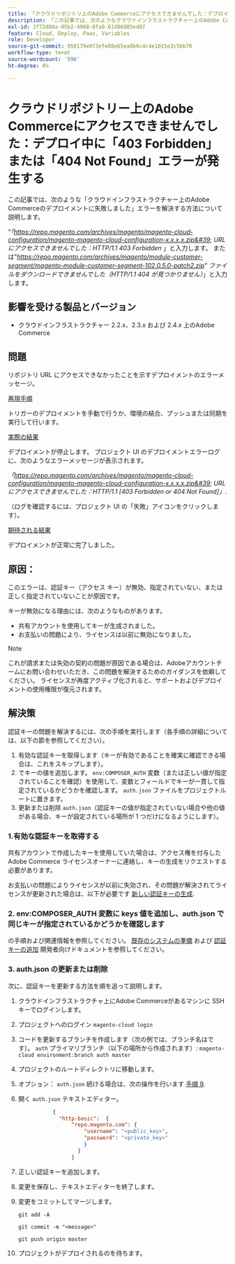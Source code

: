 ```yaml
---
title: 「クラウドリポジトリ上のAdobe Commerceにアクセスできませんでした：デプロイ中に 403 Forbidden エラーまたは 404 Not Found エラーが発生する」
description: 「この記事では、次のようなクラウドインフラストラクチャー上のAdobe Commerceのデプロイに失敗したというエラーを解決する方法について説明します。」
exl-id: 2f72d80a-05b2-4908-8fa8-61d06885ed07
feature: Cloud, Deploy, Paas, Variables
role: Developer
source-git-commit: 958179e0f3efe08e65ea8b0c4c4e1015e3c5bb76
workflow-type: tm+mt
source-wordcount: '596'
ht-degree: 0%

---
```


# クラウドリポジトリー上のAdobe Commerceにアクセスできませんでした：デプロイ中に「403 Forbidden」または「404 Not Found」エラーが発生する

この記事では、次のような「クラウドインフラストラクチャー上のAdobe Commerceのデプロイメントに失敗しました」エラーを解決する方法について説明します。

“*「https://repo.magento.com/archives/magento/magento-cloud-configuration/magento-magento-cloud-configuration-x.x.x.x.zip&#39; URL にアクセスできませんでした：HTTP/1.1 403 Forbidden* 」と入力します。 または&quot;*https://repo.magento.com/archives/magento/module-customer-segment/magento-module-customer-segment-102.0.5.0-patch2.zip&quot; ファイルをダウンロードできませんでした（HTTP/1.1 404 が見つかりません）*」と入力します。

## 影響を受ける製品とバージョン

* クラウドインフラストラクチャー 2.2.x、2.3.x および 2.4.x 上のAdobe Commerce

## 問題

リポジトリ URL にアクセスできなかったことを示すデプロイメントのエラーメッセージ。

<u>再現手順</u>

トリガーのデプロイメントを手動で行うか、環境の結合、プッシュまたは同期を実行して行います。

<u>実際の結果</u>

デプロイメントが停止します。 プロジェクト UI のデプロイメントエラーログに、次のようなエラーメッセージが表示されます。

*「https://repo.magento.com/archives/magento/magento-cloud-configuration/magento-magento-cloud-configuration-x.x.x.x.zip&#39; URL にアクセスできませんでした：HTTP/1.1 \[403 Forbidden or 404 Not Found\]」*.

（ログを確認するには、プロジェクト UI の「失敗」アイコンをクリックします）。

<u>期待される結果</u>

デプロイメントが正常に完了しました。

## 原因：

このエラーは、認証キー（アクセス キー）が無効、指定されていない、または正しく指定されていないことが原因です。

キーが無効になる理由には、次のようなものがあります。

* 共有アカウントを使用してキーが生成されました。
* お支払いの問題により、ライセンスは以前に無効になりました。

>[!NOTE]
>
>これが請求または失効の契約の問題が原因である場合は、Adobeアカウントチームにお問い合わせいただき、この問題を解決するためのガイダンスを依頼してください。 ライセンスが再度アクティブ化されると、サポートおよびデプロイメントの使用権限が復元されます。

## 解決策

認証キーの問題を解決するには、次の手順を実行します（各手順の詳細については、以下の節を参照してください）。

1. 有効な認証キーを取得します（キーが有効であることを確実に確認できる場合は、これをスキップします）。
1. でキーの値を追加します。 `env:COMPOSER_AUTH` 変数（または正しい値が指定されていることを確認）を使用して、変数とフィールドでキーが一貫して指定されているかどうかを確認します。 `auth.json` ファイルをプロジェクトルートに置きます。
1. 更新または削除 `auth.json`（認証キーの値が指定されていない場合や他の値がある場合、キーが設定されている場所が 1 つだけになるようにします）。

### 1.有効な認証キーを取得する

共有アカウントで作成したキーを使用していた場合は、アクセス権を付与したAdobe Commerce ライセンスオーナーに連絡し、キーの生成をリクエストする必要があります。

お支払いの問題によりライセンスが以前に失効され、その問題が解決されてライセンスが更新された場合は、以下が必要です [新しい認証キーの生成](https://experienceleague.adobe.com/docs/commerce-operations/installation-guide/prerequisites/authentication-keys.html).

### 2. env:COMPOSER\_AUTH 変数に keys 値を追加し、auth.json で同じキーが指定されているかどうかを確認します

の手順および関連情報を参照してください。 [既存のシステムの準備](https://devdocs.magento.com/cloud/setup/first-time-setup-import-prepare.html#auth-json) および [認証キーの追加](https://devdocs.magento.com/cloud/setup/first-time-setup-import-prepare.html#add-authentication-keys) 開発者向けドキュメントを参照してください。

### 3. auth.json の更新または削除

次に、認証キーを更新する方法を順を追って説明します。

1. クラウドインフラストラクチャ上にAdobe Commerceがあるマシンに SSH キーでログインします。
1. プロジェクトへのログイン `magento-cloud login`
1. コードを更新するブランチを作成します（次の例では、ブランチ名はです）。 `auth` プライマリブランチ（以下の場所から作成されます）:     `magento-cloud environment:branch auth master`
1. プロジェクトのルートディレクトリに移動します。
1. オプション： `auth.json` 続ける場合は、次の操作を行います [手順 9](#step9).
1. 開く `auth.json` テキストエディター。

   ```json
              {
                "http-basic":  {
                    "repo.magento.com": {
                        "username": "<public_key>",
                        "password": "<private_key>"
                        }
                      }
                    }
   ```

1. 正しい認証キーを追加します。
1. 変更を保存し、テキストエディターを終了します。
1. 変更をコミットしてマージします。

   `git add -A`

   `git commit -m "<message>"`

   `git push origin master`
1. プロジェクトがデプロイされるのを待ちます。

